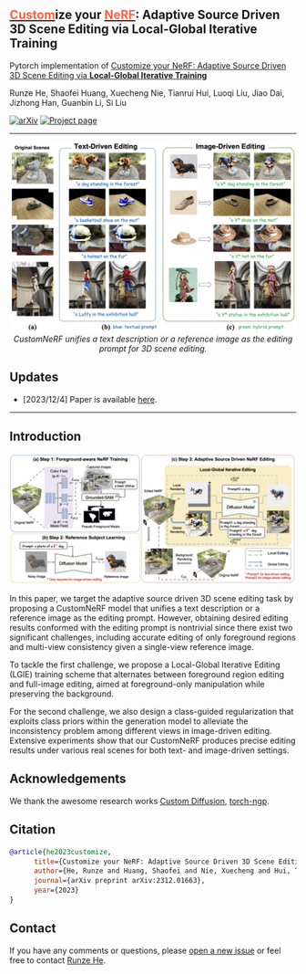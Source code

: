 ## <span style="text-decoration: underline"><font color="Tomato">Custom</font></span>ize your <span style="text-decoration: underline"><font color="Tomato">NeRF</font></span>: Adaptive Source Driven 3D Scene Editing via Local-Global Iterative Training

Pytorch implementation of [Customize your NeRF: Adaptive Source Driven 3D Scene Editing via **Local-Global Iterative Training**](https://arxiv.org/abs/2312.01663)

Runze He,
Shaofei Huang,
Xuecheng Nie,
Tianrui Hui,
Luoqi Liu,
Jiao Dai,
Jizhong Han,
Guanbin Li,
Si Liu

[![arXiv](https://img.shields.io/badge/ArXiv-2312.01663-brightgreen)](https://arxiv.org/abs/2312.01663)
[![Project page](https://img.shields.io/badge/Project-Page-brightgreen)](https://customnerf.github.io/)

---

<div align="center">
<img src="./fig1.png">
<i> CustomNeRF unifies a text description or a reference image as the editing prompt for 3D scene editing. </i>
</div>


## Updates

<!-- - [2024/3/12] Code released. -->
- [2023/12/4] Paper is available [here](https://arxiv.org/abs/2312.01663).

---

## Introduction

<img src="./pipeline.png">

In this paper, we target the adaptive source driven 3D scene editing task by proposing a CustomNeRF model that unifies a text description or a reference image as the editing prompt. However, obtaining desired editing results conformed with the editing prompt is nontrivial since there exist two significant challenges, including accurate editing of only foreground regions and multi-view consistency given a single-view reference image. 

To tackle the first challenge, we propose a Local-Global Iterative Editing (LGIE) training scheme that alternates between foreground region editing and full-image editing, aimed at foreground-only manipulation while preserving the background. 

For the second challenge, we also design a class-guided regularization that exploits class priors within the generation model to alleviate the inconsistency problem among different views in image-driven editing. Extensive experiments show that our CustomNeRF produces precise editing results under various real scenes for both text- and image-driven settings.

<!-- ## Usage -->

<!-- ### Requirements -->
<!-- We implement our method with [diffusers](https://github.com/huggingface/diffusers) code base with similar code structure to [Prompt-to-Prompt](https://github.com/google/prompt-to-prompt). The code runs on Python 3.8.5 with Pytorch 1.11. Conda environment is highly recommended. -->

<!-- ```base
pip install -r requirements.txt
``` -->

## Acknowledgements

We thank the awesome research works [Custom Diffusion](https://github.com/adobe-research/custom-diffusion), [torch-ngp](https://github.com/ashawkey/torch-ngp).


## Citation

```bibtex
@article{he2023customize,
      title={Customize your NeRF: Adaptive Source Driven 3D Scene Editing via Local-Global Iterative Training},
      author={He, Runze and Huang, Shaofei and Nie, Xuecheng and Hui, Tianrui and Liu, Luoqi and Dai, Jiao and Han, Jizhong and Li, Guanbin and Liu, Si},
      journal={arXiv preprint arXiv:2312.01663},
      year={2023}
}
```


## Contact

If you have any comments or questions, please [open a new issue](https://github.com/TencentARC/MasaCtrl/issues/new/choose) or feel free to contact [Runze He](https://github.com/hrz2000).